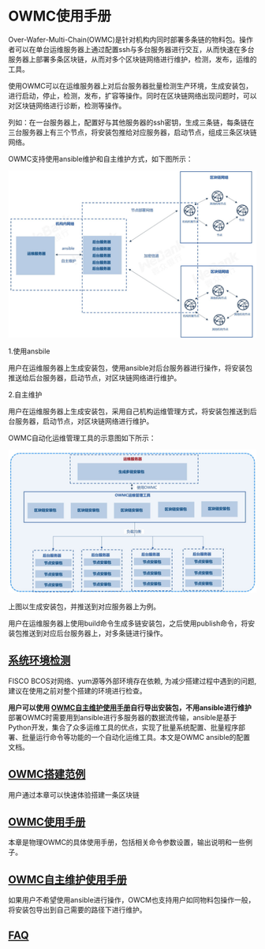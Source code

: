 # OWMC使用手册

Over-Wafer-Multi-Chain(OWMC)是针对机构内同时部署多条链的物料包。操作者可以在单台运维服务器上通过配置ssh与多台服务器进行交互，从而快速在多台服务器上部署多条区块链，从而对多个区块链网络进行维护，检测，发布，运维的工具。

使用OWMC可以在运维服务器上对后台服务器批量检测生产环境，生成安装包，进行启动，停止，检测，发布，扩容等操作。同时在区块链网络出现问题时，可以对区块链网络进行诊断，检测等操作。

列如：在一台服务器上，配置好与其他服务器的ssh密钥，生成三条链，每条链在三台服务器上有三个节点，将安装包推给对应服务器，启动节点，组成三条区块链网络。

OWMC支持使用ansible维护和自主维护方式，如下图所示：

![](https://github.com/HaoXuan40404/Over-Wafer-Multi-Chain/blob/dev/doc/owmc-1.jpg)

1.使用ansbile

用户在运维服务器上生成安装包，使用ansible对后台服务器进行操作，将安装包推送给后台服务器，启动节点，对区块链网络进行维护。

2.自主维护

用户在运维服务器上生成安装包，采用自己机构运维管理方式，将安装包推送到后台服务器，启动节点，对区块链网络进行维护。


OWMC自动化运维管理工具的示意图如下所示：

![](https://github.com/HaoXuan40404/Over-Wafer-Multi-Chain/blob/dev/doc/owmc-build-1.jpg)

上图以生成安装包，并推送到对应服务器上为例。

用户在运维服务器上使用build命令生成多链安装包，之后使用publish命令，将安装包推送到对应后台服务器上，对多条链进行操作。



## [系统环境检测](https://github.com/HaoXuan40404/Over-Wafer-Multi-Chain/blob/dev/doc/envcheck.md)
FISCO BCOS对网络、yum源等外部环境存在依赖, 为减少搭建过程中遇到的问题,建议在使用之前对整个搭建的环境进行检查。  


**用户可以使用 [OWMC自主维护使用手册]()自行导出安装包，不用ansible进行维护**
部署OWMC时需要用到ansible进行多服务器的数据流传输，ansible是基于Python开发，集合了众多运维工具的优点，实现了批量系统配置、批量程序部署、批量运行命令等功能的一个自动化运维工具。本文是OWMC ansible的配置文档。


## [OWMC搭建范例](https://github.com/HaoXuan40404/Over-Wafer-Multi-Chain/blob/dev/doc/sample.md)
用户通过本章可以快速体验搭建一条区块链

## [OWMC使用手册](https://github.com/HaoXuan40404/Over-Wafer-Multi-Chain/blob/dev/doc/operator.md)
本章是物理OWMC的具体使用手册，包括相关命令参数设置，输出说明和一些例子。


## [OWMC自主维护使用手册](https://github.com/HaoXuan40404/Over-Wafer-Multi-Chain/blob/dev/doc/export.md)
如果用户不希望使用ansible进行操作，OWCM也支持用户如同物料包操作一般，将安装包导出到自己需要的路径下进行维护。


## [FAQ](https://github.com/HaoXuan40404/Over-Wafer-Multi-Chain/blob/dev/doc/FAQ.md)
